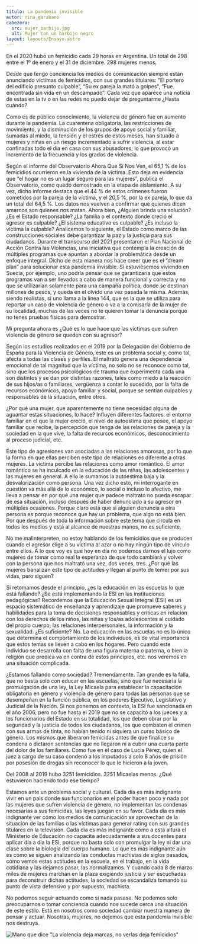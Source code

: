 ```yaml
---
titulo: La pandemia invisible
autor: nina_garabano
cabezera:
  src: mujer_barbijo.jpg
  alt: Mujer con un barbijo negro
layout: layouts/Ensayo.astro
---
```


En el 2020 hubo un femicidio cada 29 horas en Argentina. Un total de 298 entre el 1º de enero y el 31 de diciembre. 298 mujeres menos.

Desde que tengo conciencia los medios de comunicación siempre están anunciando víctimas de femicidios, con sus grandes titulares: “El portero del edificio presunto culpable”, “Su ex pareja la mató a golpes”, “Fue encontrada sin vida en un descampado”. Cada vez que aparece una noticia de estas en la tv o en las redes no puedo dejar de preguntarme ¿Hasta cuándo?

Como es de público conocimiento, la violencia de género fue en aumento durante la pandemia. La cuarentena obligatoria, las restricciones de movimiento, y la disminución de los grupos de apoyo social y familiar, sumadas al miedo, la tensión y el estrés de estos meses, han situado a mujeres y niñas en un riesgo incrementado a sufrir violencia, al estar confinadas todo el día en casa con sus abusadores; lo que provocó un incremento de la frecuencia y los grados de violencia.

Según el informe del Observatorio Ahora Que Sí Nos Ven, el 65,1 % de los femicidios ocurrieron en la vivienda de la víctima. Esto deja en evidencia que “el hogar no es un lugar seguro para las mujeres”, publica el Observatorio, como quedó demostrado en la etapa de aislamiento. A su vez, dicho informe destaca que el 44 % de estos crímenes fueron cometidos por la pareja de la víctima, y el 20,5 %, por la ex pareja, lo que da un total del 64,5 %. Los datos nos vuelven a confirmar que quienes dicen amarnos son quienes nos matan.
Ahora bien, ¿Alguien brinda una solución? ¿Es el Estado responsable? ¿La familia o el contexto donde creció el agresor es culpable? ¿El sistema educativo es culpable? ¿Es incluso la víctima la culpable? Analicemos lo siguiente, el Estado como marco de las construcciones sociales debe garantizar la paz y la justicia para sus ciudadanos. Durante el transcurso del 2021 presentaron el Plan Nacional de Acción Contra las Violencias, una iniciativa que contempla la creación de múltiples programas que apuntan a abordar la problemática desde un enfoque integral. Dicho de esta manera nos hace creer que es el “dream plan” para solucionar esta pandemia invisible. Si estuviésemos viviendo en Suecia, por ejemplo, uno podría pensar que se garantizaría que estos programas van a ser llevados a cabo de manera funcional y correcta y no que se utilizarían solamente para una campaña política, donde se destinan millones de pesos, y queda en el olvido una vez pasada la misma. Además, siendo realistas, si uno llama a la línea 144, que es la que se utiliza para reportar un caso de violencia de género o va a la comisaría de la mujer de su localidad, muchas de las veces no te quieren tomar la denuncia porque no tenes pruebas físicas para demostrar.

Mi pregunta ahora es ¿Qué es lo que hace que las víctimas que sufren violencia de género se queden con su agresor?

Según los estudios realizados en el 2019 por la Delegación del Gobierno de España para la Violencia de Género, este es un problema social y, como tal, afecta a todas las clases y perfiles. El maltrato genera una dependencia emocional de tal magnitud que la víctima, no solo no se reconoce como tal, sino que los procesos psicológicos de trauma que experimenta cada una son distintos y se dan por distintas razones, tales como miedo a la reacción de sus hijos/as o familiares, vergüenza a contar lo sucedido, por la falta de recursos económicos, apoyo familiar y social, porque se sentían culpables y responsables de la situación, entre otros.

¿Por qué una mujer, que aparentemente no tiene necesidad alguna de aguantar estas situaciones, lo hace? Influyen diferentes factores: el entorno familiar en el que la mujer creció, el nivel de autoestima que posee, el apoyo familiar que recibe, la percepción que tenga de las relaciones de pareja y la sociedad en la que vive, la falta de recursos económicos, desconocimiento al proceso judicial, etc.

Este tipo de agresiones van asociadas a las relaciones amorosas, por lo que la forma en que ellas perciben este tipo de relaciones es diferente a otras mujeres. La víctima percibe las relaciones como amor romántico. El amor romántico se ha inculcado en la educación de las niñas, las adolescentes y las mujeres en general. A ello le sumamos la autoestima baja y la desvalorización como persona. Una vez dicho esto, mi interrogante en cuestión va más allá de lo económico, lo social o incluso lo afectivo, me lleva a pensar en por qué una mujer que padece maltrato no pueda escapar de esa situación, incluso después de haber denunciado a su agresor en múltiples ocasiones. Porque claro está que si alguien denuncia a otra persona es porque reconoce que hay un problema, que algo no está bien. Por qué después de toda la información sobre este tema que circula en todos los medios y está al alcance de nuestras manos, no es suficiente.

No me malinterpreten, no estoy hablando de los femicidios que se producen cuando el agresor elige a su víctima al azar o no hay ningún tipo de vínculo entre ellos. A lo que voy es que hoy en día no podemos darnos el lujo como mujeres de tomar como real la esperanza de que todo cambiará y volver con la persona que nos maltrató una vez, dos veces, tres. ¿Por qué las mujeres banalizan este tipo de actitudes y llegan al punto de temer por sus vidas, pero siguen?

Si retomamos desde el principio, ¿es la educación en las escuelas lo que está fallando? ¿Se está implementando la ESI en las instituciones pedagógicas? Recordemos que la Educación Sexual Integral (ESI) es un espacio sistemático de enseñanza y aprendizaje que promueve saberes y habilidades para la toma de decisiones responsables y críticas en relación con los derechos de los niños, las niñas y los/as adolescentes al cuidado del propio cuerpo, las relaciones interpersonales, la información y la sexualidad. ¿Es suficiente? No. La educación en las escuelas no es lo único que determina el comportamiento de los individuos, es de vital importancia que estos temas se lleven a cabo en los hogares. Pero cuando este individuo se desarrolla con falta de una figura materna o paterna, o bien la religión que predica va en contra de estos principios, etc. nos veremos en una situación complicada.

¿Estamos fallando como sociedad? Tremendamente. Tan grande es la falla, que no basta solo con educar en las escuelas, sino que fue necesaria la promulgación de una ley, la Ley Micaela para establecer la capacitación obligatoria en género y violencia de género para todas las personas que se desempeñan en la función pública, en los poderes Ejecutivo, Legislativo y Judicial de la Nación. Si nos ponemos en contexto, la ESI fue sancionada en el año 2006, pero no fue hasta el 2019 que no se capacitó a los jueces y a los funcionarios del Estado en su totalidad, los que deben obrar por la seguridad y la justicia de todos los ciudadanos, los que combaten el crimen con sus armas de tinta, no habían tenido ni siquiera un curso básico de género. Los mismos que liberaron femicidas antes de que finalice su condena o dictaron sentencias que no llegaron ni a cubrir una cuarta parte del dolor de los familiares. Como fue en el caso de Lucia Pérez, quien el juez a cargo de su caso condenó a los imputados a solo 8 años de prisión por posesión de drogas sin reconocer lo que le hicieron a la joven.

Del 2008 al 2019 hubo 3251 femicidios. 3251 Micaelas menos. ¿Qué estuvieron haciendo todo ese tiempo?

Estamos ante un problema social y cultural. Cada día es más indignante vivir en un país donde sus funcionarios en el poder hacen poco y nada por las mujeres que sufren violencia de género, no implementan las condenas necesarias a sus femicidas, las leyes juegan en su favor. Cada día es más indignante ver cómo los medios de comunicación se aprovechan de la situación de las familias o las víctimas para generar rating con sus grandes titulares en la televisión. Cada día es más indignante cómo a esta altura el Ministerio de Educación no capacita adecuadamente a sus docentes para aplicar día a día la ESI, porque no basta solo con promulgar la ley ni dar una clase sobre la biología del cuerpo humano. Lo que es más indignante aún es cómo se siguen analizando las conductas machistas de siglos pasados, cómo vemos estas actitudes en la escuela, en el trabajo, en la vida cotidiana y las dejamos pasar, las normalizamos. Y cuando cada 8 de marzo miles de mujeres marchan en la plaza exigiendo justicia y ser escuchadas para deconstruir dichas actitudes, la sociedad se escandaliza tomando su punto de vista defensivo y por supuesto, machista.

No podemos seguir actuando como si nada pasase. No podemos solo preocuparnos o tomar conciencia cuando nos sucede cerca una situación de este estilo. Está en nosotros como sociedad cambiar nuestra manera de pensar y actuar. Nosotras, mujeres, no dejemos que esta pandemia invisible nos destruya.

![Mano que dice "La violencia deja marcas, no verlas deja femicidios"](./mano-mensaje.jpg)
